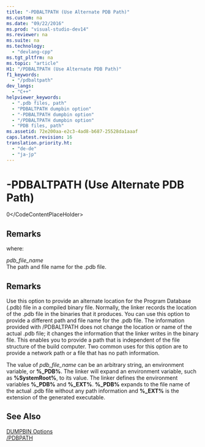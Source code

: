 ```yaml
---
title: "-PDBALTPATH (Use Alternate PDB Path)"
ms.custom: na
ms.date: "09/22/2016"
ms.prod: "visual-studio-dev14"
ms.reviewer: na
ms.suite: na
ms.technology: 
  - "devlang-cpp"
ms.tgt_pltfrm: na
ms.topic: "article"
H1: "/PDBALTPATH (Use Alternate PDB Path)"
f1_keywords: 
  - "/pdbaltpath"
dev_langs: 
  - "C++"
helpviewer_keywords: 
  - ".pdb files, path"
  - "PDBALTPATH dumpbin option"
  - "-PDBALTPATH dumpbin option"
  - "/PDBALTPATH dumpbin option"
  - "PDB files, path"
ms.assetid: 72e200aa-e2c3-4ad8-b687-25528da1aaaf
caps.latest.revision: 16
translation.priority.ht: 
  - "de-de"
  - "ja-jp"
---
```

# -PDBALTPATH (Use Alternate PDB Path)
<CodeContentPlaceHolder>0\</CodeContentPlaceHolder>  
## Remarks  
 where:  
  
 *pdb_file_name*  
 The path and file name for the .pdb file.  
  
## Remarks  
 Use this option to provide an alternate location for the Program Database (.pdb) file in a compiled binary file. Normally, the linker records the location of the .pdb file in the binaries that it produces. You can use this option to provide a different path and file name for the .pdb file. The information provided with /PDBALTPATH does not change the location or name of the actual .pdb file; it changes the information that the linker writes in the binary file. This enables you to provide a path that is independent of the file structure of the build computer. Two common uses for this option are to provide a network path or a file that has no path information.  
  
 The value of *pdb_file_name* can be an arbitrary string, an environment variable, or **%_PDB%**. The linker will expand an environment variable, such as **%SystemRoot%**, to its value. The linker defines the environment variables **%_PDB%** and **%_EXT%**. **%_PDB%** expands to the file name of the actual .pdb file without any path information and **%_EXT%** is the extension of the generated executable.  
  
## See Also  
 [DUMPBIN Options](../vs140/dumpbin-options.md)   
 [/PDBPATH](../vs140/-pdbpath.md)